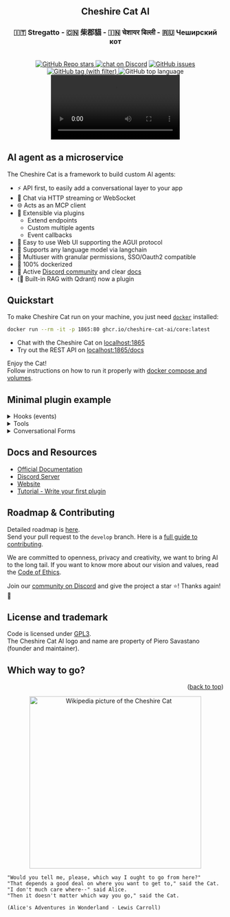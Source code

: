 <a name="readme-top"></a>

<!-- PROJECT LOGO -->
<br />
<div align="center">
  <h2>Cheshire Cat AI</h2>
  <h3>🇮🇹 Stregatto - 🇨🇳 柴郡貓 - 🇮🇳 चेशायर बिल्ली - 🇷🇺 Чеширский кот</h3>
<br/>
  <a href="https://github.com/cheshire-cat-ai/core">
  <img alt="GitHub Repo stars" src="https://img.shields.io/github/stars/cheshire-cat-ai/core?style=social">
</a>
  <a href="https://discord.gg/bHX5sNFCYU">
        <img src="https://img.shields.io/discord/1092359754917089350?logo=discord"
            alt="chat on Discord"></a>
  <a href="https://github.com/cheshire-cat-ai/core/issues">
  <img alt="GitHub issues" src="https://img.shields.io/github/issues/cheshire-cat-ai/core">
  </a>
  <a href="https://github.com/cheshire-cat-ai/core/tags">
  <img alt="GitHub tag (with filter)" src="https://img.shields.io/github/v/tag/cheshire-cat-ai/core">
  </a>
  <img alt="GitHub top language" src="https://img.shields.io/github/languages/top/cheshire-cat-ai/core">

  <br/>
  <video src="https://github.com/cheshire-cat-ai/core/assets/6328377/7bc4acff-34bf-4b8a-be61-4d8967fbd60f"></video>
</div>

## AI agent as a microservice

The Cheshire Cat is a framework to build custom AI agents:

- ⚡️ API first, to easily add a conversational layer to your app
- 💬 Chat via HTTP streaming or WebSocket
- 🌐 Acts as an MCP client
- 🚀 Extensible via plugins
    - Extend endpoints
    - Custom multiple agents
    - Event callbacks
- 📱 Easy to use Web UI supporting the AGUI protocol
- 🦜 Supports any language model via langchain
- 👥 Multiuser with granular permissions, SSO/Oauth2 compatible
- 🐋 100% dockerized
- 🦄 Active [Discord community](https://discord.gg/bHX5sNFCYU) and clear [docs](https://cheshire-cat-ai.github.io/docs/)
- (🐘 Built-in RAG with Qdrant) now a plugin



## Quickstart

To make Cheshire Cat run on your machine, you just need [`docker`](https://docs.docker.com/get-docker/) installed:

```bash
docker run --rm -it -p 1865:80 ghcr.io/cheshire-cat-ai/core:latest
```
- Chat with the Cheshire Cat on [localhost:1865](http://localhost:1865)
- Try out the REST API on [localhost:1865/docs](http://localhost:1865/docs)

Enjoy the Cat!  
Follow instructions on how to run it properly with [docker compose and volumes](https://cheshire-cat-ai.github.io/docs/quickstart/installation-configuration/).

## Minimal plugin example

<details>
    <summary>
        Hooks (events)
    </summary>

```python
from cat.mad_hatter.decorators import hook

# hooks are an event system to get finegraned control over your assistant
@hook
def agent_prompt_prefix(prefix, cat):
    prefix = """You are Marvin the socks seller, a poetic vendor of socks.
You are an expert in socks, and you reply with exactly one rhyme.
"""
    return prefix
```
</details>

<details>
    <summary>
        Tools
    </summary>

```python
from cat.mad_hatter.decorators import tool

# langchain inspired tools (function calling)
@tool(return_direct=True)
def socks_prices(color, cat):
    """How much do socks cost? Input is the sock color."""
    prices = {
        "black": 5,
        "white": 10,
        "pink": 50,
    }

    price = prices.get(color, 0)
    return f"{price} bucks, meeeow!" 
```
</details>

<details>
    <summary>
        Conversational Forms
    </summary>

## Conversational form example

```python
from pydantic import BaseModel
from cat.experimental.form import form, CatForm

# data structure to fill up
class PizzaOrder(BaseModel):
    pizza_type: str
    phone: int

# forms let you control goal oriented conversations
@form
class PizzaForm(CatForm):
    description = "Pizza Order"
    model_class = PizzaOrder
    start_examples = [
        "order a pizza!",
        "I want pizza"
    ]
    stop_examples = [
        "stop pizza order",
        "not hungry anymore",
    ]
    ask_confirm = True

    def submit(self, form_data):
        
        # do the actual order here!

        # return to convo
        return {
            "output": f"Pizza order on its way: {form_data}"
        }
```
</details>

## Docs and Resources

- [Official Documentation](https://cheshire-cat-ai.github.io/docs/)
- [Discord Server](https://discord.gg/bHX5sNFCYU)
- [Website](https://cheshirecat.ai/)
- [Tutorial - Write your first plugin](https://cheshirecat.ai/write-your-first-plugin/)


## Roadmap & Contributing

Detailed roadmap is [here](./ROADMAP.md).  
Send your pull request to the `develop` branch. Here is a [full guide to contributing](./CONTRIBUTING.md).

We are committed to openness, privacy and creativity, we want to bring AI to the long tail. If you want to know more about our vision and values, read the [Code of Ethics](./CODE-OF-ETHICS.md). 

Join our [community on Discord](https://discord.gg/bHX5sNFCYU) and give the project a star ⭐!
Thanks again!🙏

## License and trademark

Code is licensed under [GPL3](./LICENSE).  
The Cheshire Cat AI logo and name are property of Piero Savastano (founder and maintainer).

## Which way to go?

<p align="right">(<a href="#readme-top">back to top</a>)</p>

<p align="center">
    <img align="center" src=./readme/cheshire-cat.jpeg width=400px alt="Wikipedia picture of the Cheshire Cat">
</p>

```
"Would you tell me, please, which way I ought to go from here?"
"That depends a good deal on where you want to get to," said the Cat.
"I don't much care where--" said Alice.
"Then it doesn't matter which way you go," said the Cat.

(Alice's Adventures in Wonderland - Lewis Carroll)

```
